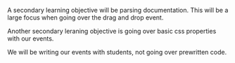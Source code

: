 A secondary learning objective will be parsing documentation. This will be a large focus when going over the drag and drop event.

Another secondary leraning objective is going over basic css properties with our events.

We will be writing our events with students, not going over prewritten code.
